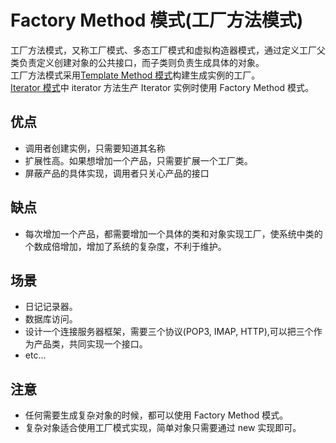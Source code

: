# Factory Method 模式(工厂方法模式)
工厂方法模式，又称工厂模式、多态工厂模式和虚拟构造器模式，通过定义工厂父类负责定义创建对象的公共接口，而子类则负责生成具体的对象。  
工厂方法模式采用[Template Method 模式](../template-method/TemplateMethod.md)构建生成实例的工厂。  
[Iterator 模式](../iterator/iterator.iml)中 iterator 方法生产 Iterator 实例时使用 Factory Method 模式。  
## 优点
- 调用者创建实例，只需要知道其名称
- 扩展性高。如果想增加一个产品，只需要扩展一个工厂类。
- 屏蔽产品的具体实现，调用者只关心产品的接口
## 缺点
- 每次增加一个产品，都需要增加一个具体的类和对象实现工厂，使系统中类的个数成倍增加，增加了系统的复杂度，不利于维护。  
## 场景
- 日记记录器。
- 数据库访问。
- 设计一个连接服务器框架，需要三个协议(POP3, IMAP, HTTP),可以把三个作为产品类，共同实现一个接口。
- etc...
## 注意
- 任何需要生成复杂对象的时候，都可以使用 Factory Method 模式。
- 复杂对象适合使用工厂模式实现，简单对象只需要通过 new 实现即可。